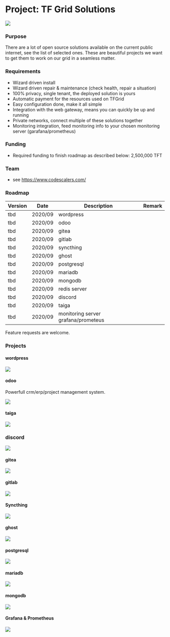 # Project: TF Grid Solutions

![](cap2layer.png)

### Purpose

There are a lot of open source solutions available on the current public internet, see the list of selected ones.
These are beautiful projects we want to get them to work on our grid in a seamless matter.

### Requirements

- Wizard driven install
- Wizard driven repair & maintenance (check health, repair a situation)
- 100% privacy, single tenant, the deployed solution is yours
- Automatic payment for the resources used on TFGrid
- Easy configuration done, make it all simple
- Integration with the web gateway, means you can quickly be up and running
- Private networks, connect multiple of these solutions together
- Monitoring integration, feed monitoring info to your chosen monitoring server (garafana/prometheus)

### Funding

- Required funding to finish roadmap as described below: 2,500,000 TFT

### Team

- see https://www.codescalers.com/

### Roadmap

| Version         | Date   | Description | Remark |
|:-------------|--------|-------------|-----------------|
| tbd |  2020/09 | wordpress |  |
| tbd |  2020/09 | odoo |  |
| tbd |  2020/09 | gitea |  |
| tbd |  2020/09 | gitlab |  |
| tbd |  2020/09 | syncthing |  |
| tbd |  2020/09 | ghost |  |
| tbd |  2020/09 | postgresql |  |
| tbd |  2020/09 | mariadb |  |
| tbd |  2020/09 | mongodb |  |
| tbd |  2020/09 | redis server |  |
| tbd |  2020/09 | discord |  |
| tbd |  2020/09 | taiga |  |
| tbd |  2020/09 | monitoring server grafana/prometeus |  |

Feature requests are welcome.

### Projects

#### wordpress

![](./img/wordpress.png)

#### odoo

Powerfull crm/erp/project management system.

![](./img/odoo.png)

#### taiga

![](./img/taiga.png)

### discord

![](./img/discord.png)

#### gitea

![](./img/gitea.png)

#### gitlab

![](./img/gitlab.png)

#### Syncthing

![](./img/synchting.png)

#### ghost

![](./img/ghost.png)

#### postgresql

![](./img/postgresql.png)

#### mariadb

![](./img/mariadb.png)

#### mongodb

![](https://www.viafirma.com/blog-xnoccio/wp-content/uploads/sites/3/2017/12/MongoDB.jpeg)

#### Grafana & Prometheus

![](https://miro.medium.com/max/3694/1*KimwgjULRZzONpjGFH1sTA.png)
